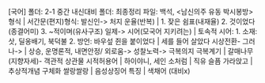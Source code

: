 [국어]
폴더: 2-1 중간 내신대비
폴더: 최종정리
파일: 백석, <남신의주 유동 박시봉방>
​
형식			| 서간문(편지)형식: 발신인-> 처지
운율(반복)			| 1. 잦은 쉼표(내재율) 2. 것이었다(종결어미) 3. ~적이며(유사구조)
일제-> 시어(모국어 지키려는)			| 토속적 시어: 1. 소재: 삿, 딜옹배기, 북덕불 2. 방언: 바우섶
쥔을 붙이었다			| 세를 들어 살았다
시상전환- 그러나->			| 상승, 운명론적, 내면안정/ 외로움-> 성찰노력-> 극복의지
극복계기			| 갈매나무 (지향자세)- 객관적 상관물
시적허용어			| 하이야니, 세인
소처럼			| 직유
슬픔 가라앉고			| 추상적개념 구체화
쌀랑쌀랑			| 음성상징어
특징			| 색채어 (대비x)
​
​
